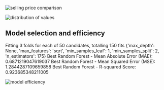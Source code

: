 
![selling price comparison](https://github.com/user-attachments/assets/8404f2d2-4a11-4af2-bf31-ed5ca063b4c3)

![distribution of values](https://github.com/user-attachments/assets/adb4bbec-293b-4db4-8671-978c8a95554b)


## Model selection and efficiency 
Fitting 3 folds for each of 50 candidates, totalling 150 fits
{'max_depth': None, 'max_features': 'sqrt', 'min_samples_leaf': 1, 'min_samples_split': 2, 'n_estimators': 175}
Best Random Forest - Mean Absolute Error (MAE): 0.6871219047619037
Best Random Forest - Mean Squared Error (MSE): 1.2844287109659858
Best Random Forest - R-squared Score: 0.923685348211005

![model efficiency](https://github.com/user-attachments/assets/de54e70b-3bb2-489f-98ef-86b9d294b289)
